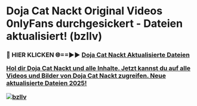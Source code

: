 # Doja Cat Nackt Original Videos 0nlyFans durchgesickert - Dateien aktualisiert! (bzllv)

<h3>🔴 HIER KLICKEN 🌐==►► <a href="https://tinyurl.com/h6vf6nb8" rel="nofollow">Doja Cat Nackt Aktualisierte Dateien

Hol dir Doja Cat Nackt und alle Inhalte. Jetzt kannst du auf alle Videos und Bilder von Doja Cat Nackt zugreifen. Neue aktualisierte Dateien 2025!

[![bzllv](https://i.imgur.com/sD4kR3V.gif)](https://tinyurl.com/h6vf6nb8)
